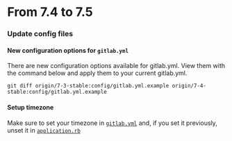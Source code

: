 # From 7.4 to 7.5

### Update config files

#### New configuration options for `gitlab.yml`

There are new configuration options available for gitlab.yml. View them with the command below and apply them to your current gitlab.yml.

```
git diff origin/7-3-stable:config/gitlab.yml.example origin/7-4-stable:config/gitlab.yml.example
```

#### Setup timezone

Make sure to set your timezone in [`gitlab.yml`](config/gitlab.yml.example) and, if you set it previously, unset it in [`application.rb`](config/application.rb)
